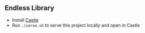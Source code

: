 ## Endless Library

- Install [Castle](https://www.playcastle.io/)
- Run `./serve.sh` to serve this project locally and open in Castle